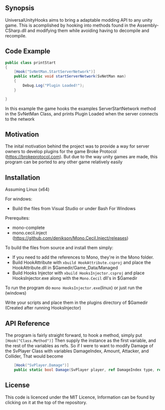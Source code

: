 ## Synopsis

UniversalUnityHooks aims to bring a adaptable modding API to any unity game. This is acomplished by hooking into methods found in the Assembly-CSharp.dll and modifying them while avoiding having to decompile and recompile.

## Code Example

```cs
public class printStart
{
	[Hook("SvNetMan.StartServerNetwork")]
	public static void startServerNetwork(SvNetMan man)
	{
		Debug.Log("Plugin Loaded!");
	}

}
```

In this example the game hooks the examples ServerStartNetwork method in the SvNetMan Class, and prints Plugin Loaded when the server connects to the network
## Motivation

The inital motivation behind the project was to provide a way for server owners to develop plugins for the game Broke Protocol (https://brokeprotocol.com). But due to the way unity games are made, this program can be ported to any other game relatively easily

## Installation

Assuming Linux (x64)

For windows:

* Build the files from Visual Studio or under Bash For Windows

Prerequites:
* mono-complete
* mono.cecil.inject (https://github.com/denikson/Mono.Cecil.Inject/releases)

To build the files from source and install them simply:
* If you need to add the references to Mono, they're in the Mono folder.
* Build HookAttribute with `xbuild HookAttribute.csproj` and place the HookAttribute.dll in $Gamedir/Game_Data/Managed
* Build Hooks Injector with `xbuild HooksInjector.csproj` and place HooksInjector.exe along with the `Mono.Cecil` dll's in $Gamedir

To run the program do `mono HooksInjector.exe`(linux) or just run the (windows)

Write your scripts and place them in the plugins directory of $Gamedir (Created after running HooksInjector)

## API Reference

The program is fairly straight forward, to hook a method, simply put 
`[Hook("Class.Method")]` 
Then supply the instance as the first variable, and the rest of the variables as refs.
So if I were to want to modify Damage of the SvPlayer Class with variables DamageIndex, Amount, Attacker, and Collider, That would become
```cs
    [Hook("SvPlayer.Damage")]
    public static bool Damage(SvPlayer player, ref DamageIndex type, ref float amount, ref ShPlayer attacker, ref Collider collider)
```

## License

This code is licenced under the MIT Licence, Information can be found by clicking on it at the top of the repository.
